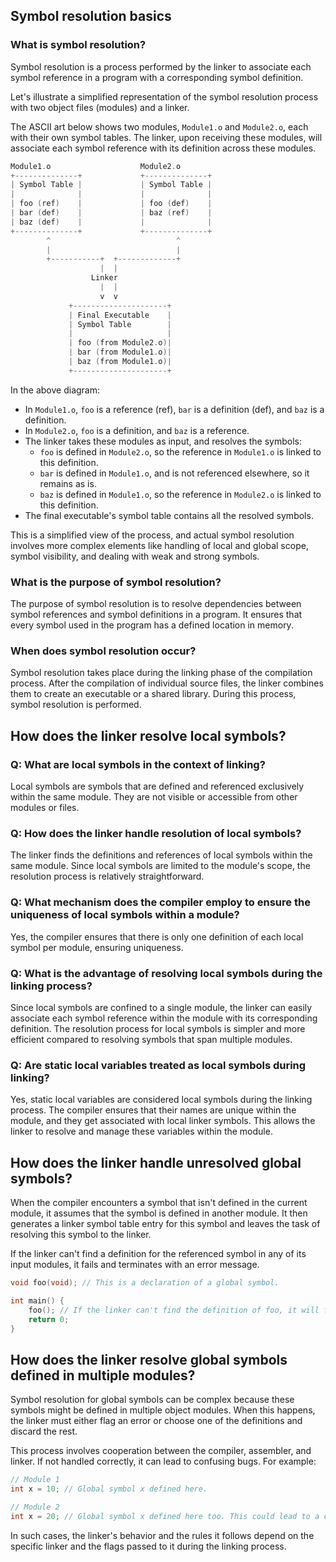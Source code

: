 ## Symbol resolution basics

### What is symbol resolution?

Symbol resolution is a process performed by the linker to associate each symbol reference in a program with a corresponding symbol definition.

Let's illustrate a simplified representation of the symbol resolution process with two object files (modules) and a linker. 

The ASCII art below shows two modules, `Module1.o` and `Module2.o`, each with their own symbol tables. The linker, upon receiving these modules, will associate each symbol reference with its definition across these modules.

```c
Module1.o                    Module2.o
+--------------+             +--------------+
| Symbol Table |             | Symbol Table |
|              |             |              |
| foo (ref)    |             | foo (def)    |
| bar (def)    |             | baz (ref)    |
| baz (def)    |             |              |
+--------------+             +--------------+
        ^                            ^
        |                            |
        +-----------+  +-------------+
                    |  |
                  Linker
                    |  |
                    v  v
             +---------------------+
             | Final Executable    |
             | Symbol Table        |
             |                     |
             | foo (from Module2.o)|
             | bar (from Module1.o)|
             | baz (from Module1.o)|
             +---------------------+
```

In the above diagram:

- In `Module1.o`, `foo` is a reference (ref), `bar` is a definition (def), and `baz` is a definition.
- In `Module2.o`, `foo` is a definition, and `baz` is a reference.
- The linker takes these modules as input, and resolves the symbols:
  - `foo` is defined in `Module2.o`, so the reference in `Module1.o` is linked to this definition.
  - `bar` is defined in `Module1.o`, and is not referenced elsewhere, so it remains as is.
  - `baz` is defined in `Module1.o`, so the reference in `Module2.o` is linked to this definition.
- The final executable's symbol table contains all the resolved symbols.

This is a simplified view of the process, and actual symbol resolution involves more complex elements like handling of local and global scope, symbol visibility, and dealing with weak and strong symbols.

### What is the purpose of symbol resolution?

The purpose of symbol resolution is to resolve dependencies between symbol references and symbol definitions in a program. It ensures that every symbol used in the program has a defined location in memory.

### When does symbol resolution occur?

Symbol resolution takes place during the linking phase of the compilation process. After the compilation of individual source files, the linker combines them to create an executable or a shared library. During this process, symbol resolution is performed.

## How does the linker resolve local symbols?

### Q: What are local symbols in the context of linking?

Local symbols are symbols that are defined and referenced exclusively within the same module. They are not visible or accessible from other modules or files.

### Q: How does the linker handle resolution of local symbols?

The linker finds the definitions and references of local symbols within the same module. Since local symbols are limited to the module's scope, the resolution process is relatively straightforward.

### Q: What mechanism does the compiler employ to ensure the uniqueness of local symbols within a module?

Yes, the compiler ensures that there is only one definition of each local symbol per module, ensuring uniqueness.

### Q: What is the advantage of resolving local symbols during the linking process?

Since local symbols are confined to a single module, the linker can easily associate each symbol reference within the module with its corresponding definition. The resolution process for local symbols is simpler and more efficient compared to resolving symbols that span multiple modules.

### Q: Are static local variables treated as local symbols during linking?

Yes, static local variables are considered local symbols during the linking process. The compiler ensures that their names are unique within the module, and they get associated with local linker symbols. This allows the linker to resolve and manage these variables within the module.

## How does the linker handle unresolved global symbols?

When the compiler encounters a symbol that isn't defined in the current module, it assumes that the symbol is defined in another module. It then generates a linker symbol table entry for this symbol and leaves the task of resolving this symbol to the linker.

If the linker can't find a definition for the referenced symbol in any of its input modules, it fails and terminates with an error message.

```c
void foo(void); // This is a declaration of a global symbol.

int main() {
    foo(); // If the linker can't find the definition of foo, it will fail.
    return 0;
}
```

## How does the linker resolve global symbols defined in multiple modules?

Symbol resolution for global symbols can be complex because these symbols might be defined in multiple object modules. When this happens, the linker must either flag an error or choose one of the definitions and discard the rest. 

This process involves cooperation between the compiler, assembler, and linker. If not handled correctly, it can lead to confusing bugs. For example:

```c
// Module 1
int x = 10; // Global symbol x defined here.

// Module 2
int x = 20; // Global symbol x defined here too. This could lead to a conflict.
```

In such cases, the linker's behavior and the rules it follows depend on the specific linker and the flags passed to it during the linking process.